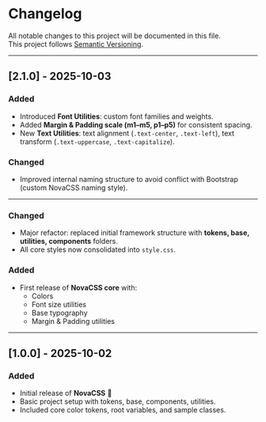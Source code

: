 # Changelog
All notable changes to this project will be documented in this file.  
This project follows [Semantic Versioning](https://semver.org/).

---

## [2.1.0] - 2025-10-03
### Added
- Introduced **Font Utilities**: custom font families and weights.  
- Added **Margin & Padding scale (m1–m5, p1–p5)** for consistent spacing.  
- New **Text Utilities**: text alignment (`.text-center`, `.text-left`), text transform (`.text-uppercase`, `.text-capitalize`).  

### Changed
- Improved internal naming structure to avoid conflict with Bootstrap (custom NovaCSS naming style).  

---
### Changed
- Major refactor: replaced initial framework structure with **tokens, base, utilities, components** folders.  
- All core styles now consolidated into `style.css`.  

### Added
- First release of **NovaCSS core** with:  
  - Colors  
  - Font size utilities  
  - Base typography  
  - Margin & Padding utilities  

---

## [1.0.0] - 2025-10-02
### Added
- Initial release of **NovaCSS** 🎉  
- Basic project setup with tokens, base, components, utilities.  
- Included core color tokens, root variables, and sample classes.  
